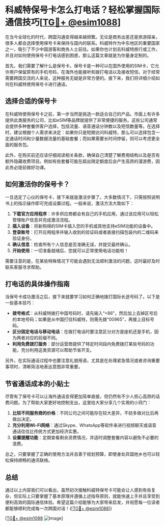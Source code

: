 # 科威特保号卡怎么打电话？轻松掌握国际通信技巧[[TG💪+ @esim1088](https://t.me/s/esim1088)]

在当今全球化的时代，跨国沟通变得越来越频繁。无论是商务出差还是旅游探亲，很多人都会选择使用保号卡来保持与国内的联系。科威特作为中东地区的重要国家之一，吸引了不少中国游客和商务人士前往。如果你也计划去科威特旅行或工作，并且对如何使用保号卡打电话感到困惑，那么这篇文章就是为你量身定制的。

首先，我们需要了解什么是保号卡。保号卡是一种可以在国外使用的SIM卡，它允许用户保留原有的手机号码，在海外也能接听和拨打电话以及接收短信。对于经常需要跨国交流的人来说，这种服务无疑是非常方便的。接下来，我们将详细介绍如何在科威特使用保号卡进行通话。

## 选择合适的保号卡

在科威特使用保号卡之前，第一步当然是挑选一款适合自己的产品。市面上有许多提供此类服务的公司，比如eSIM等品牌就提供了非常便捷的服务。这些公司通常会提供多种套餐供客户选择，包括流量、语音通话分钟数以及短信数量等。在选择时，建议根据个人需求来决定：如果你只是短期访问科威特，那么可以选择包含一定通话时间和少量数据流量的基础套餐；而如果需要长时间停留，则可以考虑更全面的服务包。

此外，在购买前还应该仔细阅读相关条款，确保自己清楚了解费用结构以及是否有额外隐藏收费项目。例如有些套餐可能在超出限定额度后会产生高昂的漫游费，因此务必提前做好功课。

## 如何激活你的保号卡？

一旦选定了心仪的保号卡，接下来就是激活步骤了。大多数情况下，只需按照说明书上的指示操作即可完成设置过程。一般来说，激活方法大致如下：

1. **下载官方应用程序**：许多供应商都会有自己的手机应用，通过该应用可以轻松管理账户信息并完成激活流程。
2. **插入设备**：将新购得的SIM卡插入您的手机或其他支持eSIM功能的设备中。
3. **登录账号**：打开应用程序并输入收到的验证码或者直接扫描包装内的二维码来验证身份。
4. **确认信息**：检查所有个人信息是否准确无误，并提交最终确认。
5. **开始使用**：一切准备就绪后，您就可以正常使用电话功能啦！

需要注意的是，在某些特殊情况下可能会遇到无法顺利激活的问题，这时最好及时联系客服寻求帮助。

## 打电话的具体操作指南

当保号卡成功激活之后，接下来就要学习如何正确地拨打国际长途号码了。以下是一些基本技巧：

- **拨号格式**：从科威特拨打中国号码时，请先输入“+86”，然后加上去掉区号后的本地号码；如果是从中国打往科威特，则需先拨“00965”，再接上目标号码。
- **区分固定电话与移动电话**：在拨打电话时要注意区分对方是座机还是手机，因为两者对应的前缀不同。
- **利用免费拨打服务**：部分运营商提供了特定时间段内免费拨打某些号码的功能，充分利用这类资源可以帮助节省开支。

另外，在实际通话过程中也要注意礼貌用语，尤其是在处理紧急情况或者咨询重要事项时，清晰简洁地表达意图非常重要。

## 节省通话成本的小贴士

尽管有了保号卡可以让海外通话变得更加简单直接，但仍然有不少人担心高昂的话费问题。为了帮助大家更好地控制支出，这里给大家分享几个实用的小窍门：

1. **比较不同服务商的价格**：不同公司之间可能存在较大差异，不妨多做对比后再做出决定。
2. **充分利用Wi-Fi网络**：通过Skype、WhatsApp等软件来进行视频聊天或语音通话往往比传统方式更加经济实惠。
3. **设置提醒功能**：定期查看剩余资费情况，并适时调整套餐内容以避免不必要的浪费。

总之，只要掌握了正确的使用方法并且善于规划预算，即使身处异国他乡也可以轻松保持顺畅的通讯联络。

## 总结

通过以上内容我们可以看出，虽然初次接触科威特保号卡可能会让人感到有些复杂，但实际上只要掌握了基本原理并遵循上述指导原则，就能快速上手并且享受到便利高效的国际通信体验。希望这篇介绍能够为大家带来启发，并祝愿每一位读者都能够顺利完成每一次跨国对话！([[TG💪+ @esim1088](https://t.me/s/esim1088)])

[[TG💪+ @esim1088](https://t.me/s/esim1088) ![Image](https://i.postimg.cc/4NQfJmqS/Snipaste-2025-05-13-00-14-12.png)]